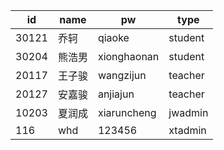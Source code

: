 | id    | name | pw          | type    |
|-------|------|-------------|---------|
| 30121 | 乔轲   | qiaoke      | student |
| 30204 | 熊浩男  | xionghaonan | student |
| 20117 | 王子骏  | wangzijun   | teacher |
| 20127 | 安嘉骏  | anjiajun    | teacher |
| 10203 | 夏润成  | xiaruncheng | jwadmin |
| 116   | whd  | 123456      | xtadmin |